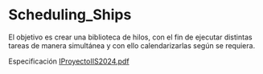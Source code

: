 # Scheduling_Ships
El objetivo es crear una biblioteca de hilos, con el fin de ejecutar distintas tareas de manera simultánea y
con ello calendarizarlas según se requiera.

Especificación
[IProyectoIIS2024.pdf](https://github.com/user-attachments/files/17180049/IProyectoIIS2024.pdf)
